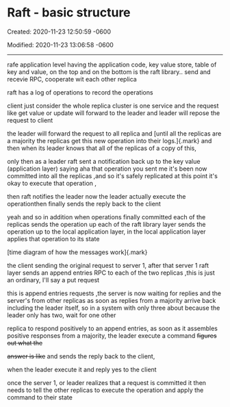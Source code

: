 # Raft - basic structure

Created: 2020-11-23 12:50:59 -0600

Modified: 2020-11-23 13:06:58 -0600

---

rafe application level having the application code, key value store, table of key and value, on the top and on the bottom is the raft library.. send and recevie RPC, cooperate wit each other replica





raft has a log of operations to record the operations

client just consider the whole replica cluster is one service and the request like get value or update will forward to the leader and leader will repose the request to client



the leader will forward the request to all replica and [until all the replicas are a majority the replicas get this new operation into their logs.]{.mark} and then when its leader knows that all of the replicas of a copy of this,



only then as a leader raft sent a notification back up to the key value (application layer) saying aha that operation you sent me it's been now committed into all the replicas ,and so it's safely replicated at this point it's okay to execute that operation ,





then raft notifies the leader now the leader actually execute the operationthen finally sends the reply back to the client





yeah and so in addition when operations finally committed each of the replicas sends the operation up each of the raft library layer sends the operation up to the local application layer, in the local application layer applies that operation to its state





[time diagram of how the messages work]{.mark}



the client sending the original request to server 1, after that server 1 raft layer sends an append entries RPC to each of the two replicas ,this is just an ordinary, I'll say a put request

this is append entries requests ,the server is now waiting for replies and the server's from other replicas as soon as replies from a majority arrive back including the leader itself, so in a system with only three about because the leader only has two, wait for one other

replica to respond positively to an append entries, as soon as it assembles positive responses from a majority, the leader execute a command ~~figures out what the~~

~~answer is like~~ and sends the reply back to the client,



when the leader execute it and reply yes to the client



once the server 1, or leader realizes that a request is committed it then needs to tell the other replicas to execute the operation and apply the command to their state
























